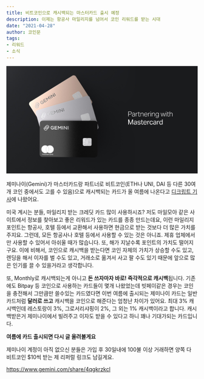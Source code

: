 ```yaml
---
title: 비트코인으로 캐시백되는 마스터카드 출시 예정
description: 이제는 항공사 마일리지를 넘어서 코인 리워드를 받는 시대
date: "2021-04-28"
author: 코인문
tags:
- 리워드
- 소식
---
```


![이미지 출처 gemini.com](1.jpg)

제미나이(Gemini)가 마스터카드랑 파트너로 비트코인(ETH나 UNI, DAI 등 다른 30여개 코인 중에서도 고를 수 있음)으로 캐시백되는 카드가 올 여름에 나온다고 [디크립트 기사](https://decrypt.co/69181/gemini-crypto-mastercard-unwrapped-summer)에 나왔어요.

미국 계시는 분들, 마일리지 받는 크레딧 카드 많이 사용하시죠? 저도 마일모아 같은 사이트에서 정보를 찾아보고 좋은 리워드가 있는 카드를 종종 만드는데요, 이런 마일리지 포인트는 항공사, 호텔 등에서 교환해서 사용하면 현금으로 받는 것보다 더 많은 가치를 주지요. 그런데, 모든 항공사나 호텔 등에서 사용할 수 있는 것은 아니죠. 제휴 업체에서만 사용할 수 있어서 아쉬울 때가 많습니다. 또, 해가 지날수록 포인트의 가치도 떨어지구요. 이에 비해서, 코인으로 캐시백을 받는다면 코인 자체의 가치가 상승할 수도 있고, 렌딩을 해서 이자를 벌 수도 있고, 거래소로 옮겨서 사고 팔 수도 있기 때문에 앞으로 많은 인기를 끌 수 있을거라고 생각합니다.

또, Monthly로 캐시백되는게 아니고 **돈 쓰자마자 바로! 즉각적으로 캐시백**됩니다. 기존에도 Bitpay 등 코인으로 사용하는 카드들이 몇개 나왔었는데 빗페이같은 경우는 코인을 충전해서 그만큼만 쓸수있는 카드였다면 이번 여름에 출시되는 제미나이 카드는 일반 카드처럼 **달러로 쓰고** 캐시백을 코인으로 해준다는 엄청난 차이가 있어요. 최대 3% 캐시백인데 레스토랑이 3%, 그로서리샤핑이 2%, 그 외는 1% 캐시백이라고 합니다. 캐시백받은거 제미나이에서 빌려주고 이자도 받을 수 있다고 하니 꽤나 기대가되는 카드입니다.

**여름에 카드 출시되면 다시 글 올려볼게요**

제미나이 계정이 아직 없으신 분들은 가입 후 30일내에 100불 이상 거래하면 양쪽 다 비트코인 $10씩 받는 제 리퍼럴 링크도 남길게요.

https://www.gemini.com/share/4qgkrzkcl
